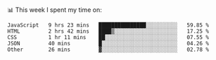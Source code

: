 📊 This week I spent my time on:
<!--START_SECTION:waka-->

```text
JavaScript   9 hrs 23 mins   ███████████████░░░░░░░░░░   59.85 %
HTML         2 hrs 42 mins   ████▒░░░░░░░░░░░░░░░░░░░░   17.25 %
CSS          1 hr 11 mins    ██░░░░░░░░░░░░░░░░░░░░░░░   07.55 %
JSON         40 mins         █░░░░░░░░░░░░░░░░░░░░░░░░   04.26 %
Other        26 mins         ▓░░░░░░░░░░░░░░░░░░░░░░░░   02.78 %
```

<!--END_SECTION:waka-->

